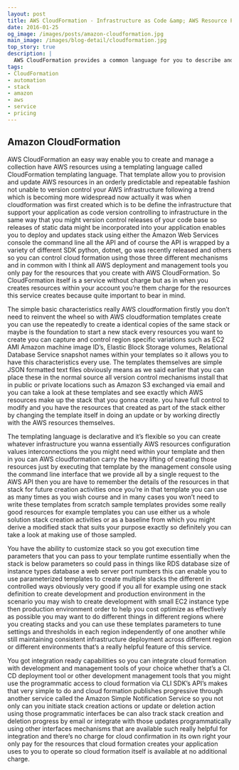 ```yaml
---
layout: post
title: AWS CloudFormation - Infrastructure as Code &amp; AWS Resource Provisioning
date: 2016-01-25
og_image: /images/posts/amazon-cloudformation.jpg
main_image: /images/blog-detail/cloudformation.jpg
top_story: true
description: |
  AWS CloudFormation provides a common language for you to describe and provision all the infrastructure resources in your cloud environment. 
tags:
- CloudFormation
- automation
- stack
- amazon
- aws
- service
- pricing
---
```


## Amazon CloudFormation

AWS CloudFormation an easy way enable you to create and manage a collection have AWS resources using a templating language called CloudFormation templating language. <!--more-->
That template allow you to provision and update AWS resources in an orderly predictable and repeatable fashion not unable to version control your AWS infrastructure following a trend which is becoming more widespread now actually it was when cloudformation was first created which is to be define the infrastructure that support your application as code version controlling to infrastructure in the same way that you might version control releases of your code base so releases of static data might be incorporated into your application enables you to deploy and updates stack using either the Amazon Web Services console the command line all the API and of course the API is wrapped by a variety of different SDK python, dotnet, go was recently released and others so you can control cloud formation using those three different mechanisms and in common with I think all AWS deployment and management tools you only pay for the resources that you create with AWS CloudFormation. So CloudFormation itself is a service without charge but as in when you creates resources within your account you’re them charge for the resources this service creates because quite important to bear in mind.

The simple basic characteristics really AWS cloudformation firstly you don’t need to reinvent the wheel so with AWS cloudformation templates create you can use the repeatedly to create a identical copies of the same stack or maybe is the foundation to start a new stack every resources you want to create you can capture and control region specific variations such as EC2 AMI Amazon machine image ID’s, Elastic Block Storage volumes, Relational Database Service snapshot names within your templates so it allows you to have this characteristics every use. The templates themselves are simple JSON formatted text files obviously means as we said earlier that you can place these in the normal source all version control mechanisms install that in public or private locations such as Amazon S3 exchanged via email and you can take a look at these templates and see exactly which AWS resources make up the stack that you gonna create. you have full control to modify and you have the resources that created as part of the stack either by changing the template itself in doing an update or by working directly with the AWS resources themselves.

The templating language is declarative and it’s flexible so you can create whatever infrastructure you wanna essentially AWS resources configuration values interconnections the you might need within your template and then in you can AWS cloudformation carry the heavy lifting of creating those resources just by executing that template by the management console using the command line interface that we provide all by a single request to the AWS API then you are have to remember the details of the resources in that stack for future creation activities once you’re in that template you can use as many times as you wish course and in many cases you won’t need to write these templates from scratch sample templates provides some really good resources for example templates you can use either us a whole solution stack creation activities or as a baseline from which you might derive a modified stack that suits your purpose exactly so definitely you can take a look at making use of those sampled.

You have the ability to customize stack so you got execution time parameters that you can pass to your template runtime essentially when the stack is below parameters so could pass in things like RDS database size of instance types database a web server port numbers this can enable you to use parameterized templates to create multiple stacks the different in controlled ways obviously very good if you all for example using one stack definition to create development and production environment in the scenario you may wish to create development with small EC2 instance type then production environment order to help you cost optimize as effectively as possible you may want to do different things in different regions where you creating stacks and you can use these templates parameters to tune settings and thresholds in each region independently of one another while still maintaining consistent infrastructure deployment across different region or different environments that’s a really helpful feature of this service.

You got integration ready capabilities so you can integrate cloud formation with development and management tools of your choice whether that’s a CI. CD deployment tool or other development management tools that you might use the programmatic access to cloud formation via CLI SDK’s API’s makes that very simple to do and cloud formation publishes progressive through another service called the Amazon Simple Notification Service so you not only can you initiate stack creation actions or update or deletion action using those programmatic interfaces be can also track stack creation and deletion progress by email or integrate with those updates programmatically using other interfaces mechanisms that are available such really helpful for integration and there’s no charge for cloud confirmation in its own right your only pay for the resources that cloud formation creates your application uses to you to operate so cloud formation itself is available at no additional charge.

